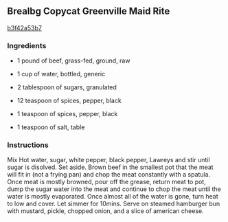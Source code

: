## Brealbg Copycat Greenville Maid Rite

[b3f42a53b7](http://www.food.com/recipe/brealbg-copycat-greenville-maid-rite-507119)

### Ingredients

 - 1 pound of beef, grass-fed, ground, raw

 - 1 cup of water, bottled, generic

 - 2 tablespoon of sugars, granulated

 - 12 teaspoon of spices, pepper, black

 - 1 teaspoon of spices, pepper, black

 - 1 teaspoon of salt, table

### Instructions

Mix Hot water, sugar, white pepper, black pepper, Lawreys and stir until sugar is disolved. Set aside. Brown beef in the smallest pot that the meat will fit in (not a frying pan) and chop the meat constantly with a spatula. Once meat is mostly browned, pour off the grease, return meat to pot, dump the sugar water into the meat and continue to chop the meat until the water is mostly evaporated. Once almost all of the water is gone, turn heat to low and cover. Let simmer for 10mins. Serve on steamed hamburger bun with mustard, pickle, chopped onion, and a slice of american cheese.